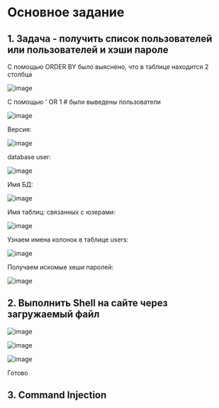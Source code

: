 # Основное задание

## 1. Задача - получить список пользователей или пользователей и хэши пароле

С помощью ORDER BY было выяснено, что в таблице находится 2 столбца

![image](https://github.com/Kcchernikov/information_security/assets/80039707/1cb0ea9b-6b00-4b6c-a02b-7872cbd275b8)

С помощью ' OR 1 # были выведены пользователи

![image](https://github.com/Kcchernikov/information_security/assets/80039707/1bf1c658-5507-4362-899d-783cbf2cb1da)

Версия:

![image](https://github.com/Kcchernikov/information_security/assets/80039707/1dc436ff-7ab9-408d-9fae-815d308ec6e6)

database user:

![image](https://github.com/Kcchernikov/information_security/assets/80039707/1c614640-3116-4c2f-8eb8-e930df07e6e0)

Имя БД:

![image](https://github.com/Kcchernikov/information_security/assets/80039707/701208a7-bf36-4ba7-8a49-c2a4ccce7a9f)

Имя таблиц: связанных с юзерами:

![image](https://github.com/Kcchernikov/information_security/assets/80039707/23cd19b8-b9d3-4a39-8ab1-023bc29a9ce1)

Узнаем имена колонок в таблице users:

![image](https://github.com/Kcchernikov/information_security/assets/80039707/64dd9059-9c57-4095-b336-06de6ac768f9)

Получаем искомые хеши паролей:

![image](https://github.com/Kcchernikov/information_security/assets/80039707/b8227344-4fa1-4087-b3b6-33d022ef0cd3)

## 2. Выполнить Shell на сайте через загружаемый файл

![image](https://github.com/Kcchernikov/information_security/assets/80039707/69bc4148-5bc1-46e5-a339-183b6d0cdada)

![image](https://github.com/Kcchernikov/information_security/assets/80039707/903daf2d-a025-4d40-83e0-d6ef08982fe1)

![image](https://github.com/Kcchernikov/information_security/assets/80039707/20c50b6b-b664-473d-b635-633df65d3dbe)

Готово

## 3. Command Injection


